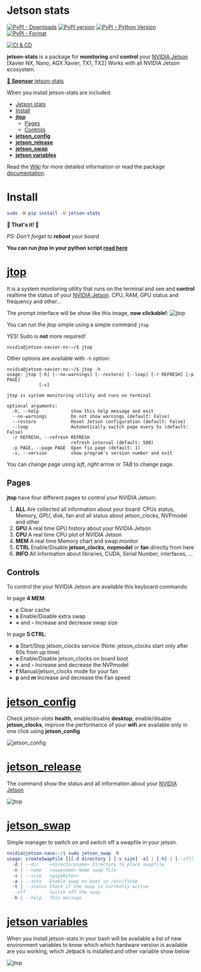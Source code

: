 # Jetson stats
[![PyPI - Downloads](https://img.shields.io/pypi/dw/jetson-stats.svg)](https://pypistats.org/packages/jetson-stats) [![PyPI version](https://badge.fury.io/py/jetson-stats.svg)](https://badge.fury.io/py/jetson-stats) [![PyPI - Python Version](https://img.shields.io/pypi/pyversions/jetson-stats.svg)](https://www.python.org/) [![PyPI - Format](https://img.shields.io/pypi/format/jetson-stats.svg)](https://pypi.org/project/jetson-stats/)

[![CI & CD](https://github.com/rbonghi/jetson_stats/workflows/CI%20&%20CD/badge.svg)](https://github.com/rbonghi/jetson_stats/actions?query=workflow%3A%22CI+%26+CD%22)

**jetson-stats** is a package for **monitoring** and **control** your [NVIDIA Jetson][NVIDIA Jetson] [Xavier NX, Nano, AGX Xavier, TX1, TX2] Works with all NVIDIA Jetson ecosystem.

[:sparkling_heart: **Sponsor** jetson-stats](https://github.com/sponsors/rbonghi)

When you install jetson-stats are included:
- [Jetson stats](#jetson-stats)
- [Install](#install)
- [**jtop**](#jtop)
  - [Pages](#pages)
  - [Controls](#controls)
- [**jetson_config**](#jetson_config)
- [**jetson_release**](#jetson_release)
- [**jetson_swap**](#jetson_swap)
- [**jetson variables**](#jetson-variables)

Read the [Wiki](https://github.com/rbonghi/jetson_stat/wiki) for more detailed information or read the package [documentation](https://rbonghi.github.io/jetson_stats).

# Install

```elm
sudo -H pip install -U jetson-stats
```
**🚀 That's it! 🚀** 

_PS: Don't forget to **reboot** your board_

**You can run jtop in your python script [read here][library]**

# [**jtop**][jtop] 
It is a system monitoring utility that runs on the terminal and see and **control** realtime the status of your [NVIDIA Jetson][NVIDIA Jetson]. CPU, RAM, GPU status and frequency and other...

The prompt interface will be show like this image, **now clickable!**:
![jtop](https://github.com/rbonghi/jetson_stats/wiki/images/jtop.gif)

You can run the jtop simple using a simple command `jtop`

YES! Sudo is **not** more required!
```console
nvidia@jetson-xavier-nx:~/$ jtop
```

Other options are available with `-h` option:
```console
nvidia@jetson-xavier-nx:~/$ jtop -h
usage: jtop [-h] [--no-warnings] [--restore] [--loop] [-r REFRESH] [-p PAGE]
            [-v]

jtop is system monitoring utility and runs on terminal

optional arguments:
  -h, --help            show this help message and exit
  --no-warnings         Do not show warnings (default: False)
  --restore             Reset Jetson configuration (default: False)
  --loop                Automatically switch page every 5s (default: False)
  -r REFRESH, --refresh REFRESH
                        refresh interval (default: 500)
  -p PAGE, --page PAGE  Open fix page (default: 1)
  -v, --version         show program's version number and exit
```
You can change page using _left_, _right_ arrow or _TAB_ to change page.
## Pages
**jtop** have four different pages to control your NVIDIA Jetson:
1. **ALL** Are collected all information about your board: CPUs status, Memory, *GPU*, disk, fan and all status about jetson_clocks, NVPmodel and other
2. **GPU** A real time GPU history about your NVIDIA Jetson
3. **CPU** A real time CPU plot of NVIDIA Jetson
4. **MEM** A real time Memory chart and swap monitor
5. **CTRL** Enable/Disable **jetson_clocks**, **nvpmodel** or **fan** directly from here
6. **INFO** All information about libraries, CUDA, Serial Number, interfaces, ...
## Controls
To control the your NVIDIA Jetson are available this keyboard commands:

In page **4 MEM**:
* **c** Clear cache
* **s** Enable/Disable extra swap
* **+** and **-** Increase and decrease swap size

In page **5 CTRL**:
* **a** Start/Stop jetson_clocks service (Note: jetson_clocks start only after 60s from up time)
* **e** Enable/Disable jetson_clocks on board boot
* **+** and **-** Increase and decrease the NVPmodel
* **f** Manual/jetson_clocks mode for your fan
* **p** and **m** Increase and decrease the Fan speed

# [**jetson_config**][jetson_config]

Check _jetson-stats_ **health**, enable/disable **desktop**, enable/disable **jetson_clocks**, improve the performance of your **wifi** are available only in one click using **jetson_config**

![jetson_config](https://github.com/rbonghi/jetson_stats/wiki/images/jetson_config.png)
# [**jetson_release**][jetson_release]
The command show the status and all information about your [NVIDIA Jetson][NVIDIA Jetson]

![jtop](https://github.com/rbonghi/jetson_stats/wiki/images/jetso_release.png)
# [**jetson_swap**][jetson_swap]
Simple manager to switch on and switch off a swapfile in your jetson.

```elm
nvidia@jetson-nano:~/$ sudo jetson_swap -h
usage: createSwapFile [[[-d directory ] [-s size] -a] | [-h] | [--off]]
  -d | --dir    <directoryname> Directory to place swapfile
  -n | --name   <swapname> Name swap file
  -s | --size   <gigabytes>
  -a | --auto   Enable swap on boot in /etc/fstab 
  -t | --status Check if the swap is currently active
  --off         Switch off the swap
  -h | --help   This message
```

# [**jetson variables**][jetson_variables]
When you install jetson-stats in your bash will be available a list of new environment variables to know which which hardware version is available are you working, which Jetpack is installed and other variable show below

![jtop](https://github.com/rbonghi/jetson_stats/wiki/images/jetson_env.png)

[library]: https://github.com/rbonghi/jetson_stats/wiki/library
[jtop]: https://github.com/rbonghi/jetson_stats/wiki/jtop
[jetson_config]: https://github.com/rbonghi/jetson_stats/wiki/jetson_config
[jetson_swap]: https://github.com/rbonghi/jetson_stats/wiki/jetson_swap
[jetson_variables]: https://github.com/rbonghi/jetson_stats/wiki/jetson_variables
[jetson_release]: https://github.com/rbonghi/jetson_stats/wiki/jetson_release
[jetson_performance]: https://github.com/rbonghi/jetson_stats/wiki/jetson_performance
[jetson_docker]: https://github.com/rbonghi/jetson_stats/wiki/jetson_docker
[NVIDIA]: https://www.nvidia.com/
[NVIDIA Jetson]: http://www.nvidia.com/object/embedded-systems-dev-kits-modules.html

